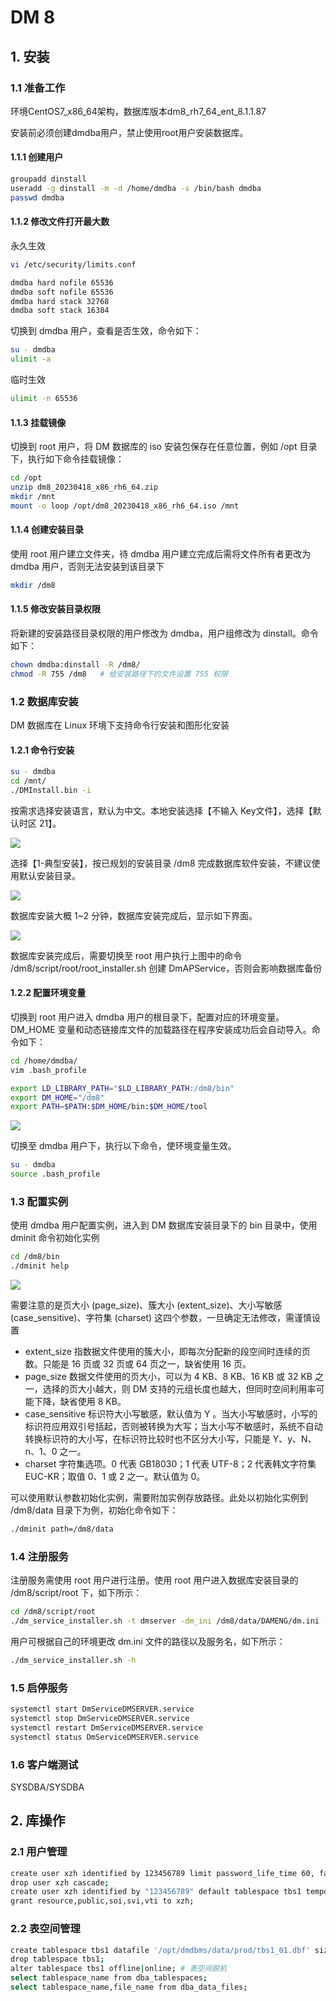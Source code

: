 # DM 8

## 1. 安装

### 1.1 准备工作

环境CentOS7_x86_64架构，数据库版本dm8_rh7_64_ent_8.1.1.87

安装前必须创建dmdba用户，禁止使用root用户安装数据库。

#### 1.1.1 创建用户

```bash
groupadd dinstall
useradd -g dinstall -m -d /home/dmdba -s /bin/bash dmdba
passwd dmdba
```

#### 1.1.2 修改文件打开最大数

永久生效

```bash
vi /etc/security/limits.conf

dmdba hard nofile 65536
dmdba soft nofile 65536
dmdba hard stack 32768
dmdba soft stack 16384
```

切换到 dmdba 用户，查看是否生效，命令如下：

```bash
su - dmdba
ulimit -a
```

临时生效

```bash
ulimit -n 65536
```

#### 1.1.3 挂载镜像

切换到 root 用户，将 DM 数据库的 iso 安装包保存在任意位置，例如 /opt 目录下，执行如下命令挂载镜像：

```bash
cd /opt
unzip dm8_20230418_x86_rh6_64.zip
mkdir /mnt
mount -o loop /opt/dm8_20230418_x86_rh6_64.iso /mnt
```

#### 1.1.4 创建安装目录

使用 root 用户建立文件夹，待 dmdba 用户建立完成后需将文件所有者更改为 dmdba 用户，否则无法安装到该目录下

```bash
mkdir /dm8
```

#### 1.1.5 修改安装目录权限

将新建的安装路径目录权限的用户修改为 dmdba，用户组修改为 dinstall。命令如下：

```bash
chown dmdba:dinstall -R /dm8/
chmod -R 755 /dm8   # 给安装路径下的文件设置 755 权限
```

### 1.2 数据库安装

DM 数据库在 Linux 环境下支持命令行安装和图形化安装

#### 1.2.1 命令行安装

```bash
su - dmdba
cd /mnt/
./DMInstall.bin -i
```

按需求选择安装语言，默认为中文。本地安装选择【不输入 Key文件】，选择【默认时区 21】。

![](../../assets/_images/deploy/dm/choose-lang-time.png)

选择【1-典型安装】，按已规划的安装目录 /dm8 完成数据库软件安装，不建议使用默认安装目录。

![](../../assets/_images/deploy/dm/choose-type-path.png)

数据库安装大概 1~2 分钟，数据库安装完成后，显示如下界面。

![](../../assets/_images/deploy/dm/install-success.png)

数据库安装完成后，需要切换至 root 用户执行上图中的命令 /dm8/script/root/root_installer.sh 创建 DmAPService，否则会影响数据库备份

#### 1.2.2 配置环境变量

切换到 root 用户进入 dmdba 用户的根目录下，配置对应的环境变量。DM_HOME 变量和动态链接库文件的加载路径在程序安装成功后会自动导入。命令如下：

```bash
cd /home/dmdba/
vim .bash_profile

export LD_LIBRARY_PATH="$LD_LIBRARY_PATH:/dm8/bin"
export DM_HOME="/dm8"
export PATH=$PATH:$DM_HOME/bin:$DM_HOME/tool
```

![](../../assets/_images/deploy/dm/dm-home-path.png)

切换至 dmdba 用户下，执行以下命令，使环境变量生效。

```bash
su - dmdba
source .bash_profile
```

### 1.3 配置实例

使用 dmdba 用户配置实例，进入到 DM 数据库安装目录下的 bin 目录中，使用 dminit 命令初始化实例

```bash
cd /dm8/bin
./dminit help
```

![](../../assets/_images/deploy/dm/ml-licence-dminithelp.png)

需要注意的是页大小 (page_size)、簇大小 (extent_size)、大小写敏感 (case_sensitive)、字符集 (charset) 这四个参数，一旦确定无法修改，需谨慎设置
   - extent_size 指数据文件使用的簇大小，即每次分配新的段空间时连续的页数。只能是 16 页或 32 页或 64 页之一，缺省使用 16 页。
   - page_size 数据文件使用的页大小，可以为 4 KB、8 KB、16 KB 或 32 KB 之一，选择的页大小越大，则 DM 支持的元组长度也越大，但同时空间利用率可能下降，缺省使用 8 KB。
   - case_sensitive 标识符大小写敏感，默认值为 Y 。当大小写敏感时，小写的标识符应用双引号括起，否则被转换为大写；当大小写不敏感时，系统不自动转换标识符的大小写，在标识符比较时也不区分大小写，只能是 Y、y、N、n、1、0 之一。
   - charset 字符集选项。0 代表 GB18030；1 代表 UTF-8；2 代表韩文字符集 EUC-KR；取值 0、1 或 2 之一。默认值为 0。

可以使用默认参数初始化实例，需要附加实例存放路径。此处以初始化实例到 /dm8/data 目录下为例，初始化命令如下：

```bash
./dminit path=/dm8/data
```

### 1.4 注册服务

注册服务需使用 root 用户进行注册。使用 root 用户进入数据库安装目录的 /dm8/script/root 下，如下所示：

```bash
cd /dm8/script/root
./dm_service_installer.sh -t dmserver -dm_ini /dm8/data/DAMENG/dm.ini -p DMSERVER
```

用户可根据自己的环境更改 dm.ini 文件的路径以及服务名，如下所示：

```bash
./dm_service_installer.sh -h
```

### 1.5 启停服务

```bash
systemctl start DmServiceDMSERVER.service
systemctl stop DmServiceDMSERVER.service
systemctl restart DmServiceDMSERVER.service
systemctl status DmServiceDMSERVER.service
```

### 1.6 客户端测试

SYSDBA/SYSDBA

## 2. 库操作

### 2.1 用户管理

```bash
create user xzh identified by 123456789 limit password_life_time 60, failed_login_attemps 5, password_lock_time 5;
drop user xzh cascade;
create user xzh identified by "123456789" default tablespace tbs1 temporary tablespace temp_tbs1;
grant resource,public,soi,svi,vti to xzh;
```


### 2.2 表空间管理

```bash
create tablespace tbs1 datafile '/opt/dmdbms/data/prod/tbs1_01.dbf' size 128 autoextend on next 4 maxsize 2048; # 初始大小128m，每次自动扩充4m，最大尺寸2g
drop tablespace tbs1; 
alter tablespace tbs1 offline|online; # 表空间脱机
select tablespace_name from dba_tablespaces;
select tablespace_name,file_name from dba_data_files;
```

